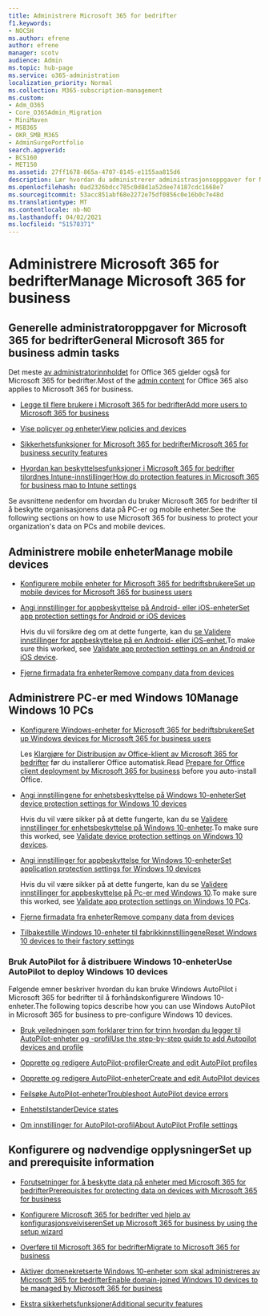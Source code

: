 ```yaml
---
title: Administrere Microsoft 365 for bedrifter
f1.keywords:
- NOCSH
ms.author: efrene
author: efrene
manager: scotv
audience: Admin
ms.topic: hub-page
ms.service: o365-administration
localization_priority: Normal
ms.collection: M365-subscription-management
ms.custom:
- Adm_O365
- Core_O365Admin_Migration
- MiniMaven
- MSB365
- OKR_SMB_M365
- AdminSurgePortfolio
search.appverid:
- BCS160
- MET150
ms.assetid: 27ff1678-865a-4707-8145-e1155aa815d6
description: Lær hvordan du administrerer administrasjonsoppgaver for Microsoft 365 for bedrifter, mobile enheter, PC-er med Windows 10 og mange slike oppgaver.
ms.openlocfilehash: 0ad2326bdcc785c0d8d1a52dee74187cdc1668e7
ms.sourcegitcommit: 53acc851abf68e2272e75df0856c0e16b0c7e48d
ms.translationtype: MT
ms.contentlocale: nb-NO
ms.lasthandoff: 04/02/2021
ms.locfileid: "51578371"
---
```

# <a name="manage-microsoft-365-for-business"></a><span data-ttu-id="424ae-103">Administrere Microsoft 365 for bedrifter</span><span class="sxs-lookup"><span data-stu-id="424ae-103">Manage Microsoft 365 for business</span></span>

## <a name="general-microsoft-365-for-business-admin-tasks"></a><span data-ttu-id="424ae-104">Generelle administratoroppgaver for Microsoft 365 for bedrifter</span><span class="sxs-lookup"><span data-stu-id="424ae-104">General Microsoft 365 for business admin tasks</span></span>

<span data-ttu-id="424ae-105">Det meste [av administratorinnholdet](/office365/admin/admin-home) for Office 365 gjelder også for Microsoft 365 for bedrifter.</span><span class="sxs-lookup"><span data-stu-id="424ae-105">Most of the [admin content](/office365/admin/admin-home) for Office 365 also applies to Microsoft 365 for business.</span></span>

- [<span data-ttu-id="424ae-106">Legge til flere brukere i Microsoft 365 for bedrifter</span><span class="sxs-lookup"><span data-stu-id="424ae-106">Add more users to Microsoft 365 for business</span></span>](../admin/add-users/add-users.md)
    
- [<span data-ttu-id="424ae-107">Vise policyer og enheter</span><span class="sxs-lookup"><span data-stu-id="424ae-107">View policies and devices</span></span>](view-policies-and-devices.md)
    
- [<span data-ttu-id="424ae-108">Sikkerhetsfunksjoner for Microsoft 365 for bedrifter</span><span class="sxs-lookup"><span data-stu-id="424ae-108">Microsoft 365 for business security features</span></span>](security-features.md)
    
- [<span data-ttu-id="424ae-109">Hvordan kan beskyttelsesfunksjoner i Microsoft 365 for bedrifter tilordnes Intune-innstillinger</span><span class="sxs-lookup"><span data-stu-id="424ae-109">How do protection features in Microsoft 365 for business map to Intune settings</span></span>](map-protection-features-to-intune-settings.md)
    
<span data-ttu-id="424ae-110">Se avsnittene nedenfor om hvordan du bruker Microsoft 365 for bedrifter til å beskytte organisasjonens data på PC-er og mobile enheter.</span><span class="sxs-lookup"><span data-stu-id="424ae-110">See the following sections on how to use Microsoft 365 for business to protect your organization's data on PCs and mobile devices.</span></span>
  
## <a name="manage-mobile-devices"></a><span data-ttu-id="424ae-111">Administrere mobile enheter</span><span class="sxs-lookup"><span data-stu-id="424ae-111">Manage mobile devices</span></span>

- [<span data-ttu-id="424ae-112">Konfigurere mobile enheter for Microsoft 365 for bedriftsbrukere</span><span class="sxs-lookup"><span data-stu-id="424ae-112">Set up mobile devices for Microsoft 365 for business users</span></span>](set-up-mobile-devices.md)
    
- [<span data-ttu-id="424ae-113">Angi innstillinger for appbeskyttelse på Android- eller iOS-enheter</span><span class="sxs-lookup"><span data-stu-id="424ae-113">Set app protection settings for Android or iOS devices</span></span>](app-protection-settings-for-android-and-ios.md)
    
    <span data-ttu-id="424ae-114">Hvis du vil forsikre deg om at dette fungerte, kan du [se Validere innstillinger for appbeskyttelse på en Android- eller iOS-enhet.](validate-settings-on-android-or-ios.md)</span><span class="sxs-lookup"><span data-stu-id="424ae-114">To make sure this worked, see [Validate app protection settings on an Android or iOS device](validate-settings-on-android-or-ios.md).</span></span> 
    
- [<span data-ttu-id="424ae-115">Fjerne firmadata fra enheter</span><span class="sxs-lookup"><span data-stu-id="424ae-115">Remove company data from devices</span></span>](remove-company-data.md)
    
## <a name="manage-windows-10-pcs"></a><span data-ttu-id="424ae-116">Administrere PC-er med Windows 10</span><span class="sxs-lookup"><span data-stu-id="424ae-116">Manage Windows 10 PCs</span></span>

- [<span data-ttu-id="424ae-117">Konfigurere Windows-enheter for Microsoft 365 for bedriftsbrukere</span><span class="sxs-lookup"><span data-stu-id="424ae-117">Set up Windows devices for Microsoft 365 for business users</span></span>](set-up-windows-devices.md)

    <span data-ttu-id="424ae-118">Les [Klargjøre for Distribusjon av Office-klient av Microsoft 365 for bedrifter](prepare-for-office-client-deployment.md) før du installerer Office automatisk.</span><span class="sxs-lookup"><span data-stu-id="424ae-118">Read [Prepare for Office client deployment by Microsoft 365 for business](prepare-for-office-client-deployment.md) before you auto-install Office.</span></span> 
    
- [<span data-ttu-id="424ae-119">Angi innstillingene for enhetsbeskyttelse på Windows 10-enheter</span><span class="sxs-lookup"><span data-stu-id="424ae-119">Set device protection settings for Windows 10 devices</span></span>](protection-settings-for-windows-10-pcs.md)
    
    <span data-ttu-id="424ae-120">Hvis du vil være sikker på at dette fungerte, kan du se [Validere innstillinger for enhetsbeskyttelse på Windows 10-enheter](validate-settings-on-windows-10-pcs.md).</span><span class="sxs-lookup"><span data-stu-id="424ae-120">To make sure this worked, see [Validate device protection settings on Windows 10 devices](validate-settings-on-windows-10-pcs.md).</span></span> 
    
- [<span data-ttu-id="424ae-121">Angi innstillinger for appbeskyttelse for Windows 10-enheter</span><span class="sxs-lookup"><span data-stu-id="424ae-121">Set application protection settings for Windows 10 devices</span></span>](protection-settings-for-windows-10-devices.md)
    
    <span data-ttu-id="424ae-122">Hvis du vil være sikker på at dette fungerte, kan du se [Validere innstillinger for appbeskyttelse på Pc-er med Windows 10](validate-protection-settings-on-windows-10-pcs.md).</span><span class="sxs-lookup"><span data-stu-id="424ae-122">To make sure this worked, see [Validate app protection settings on Windows 10 PCs](validate-protection-settings-on-windows-10-pcs.md).</span></span> 
    
- [<span data-ttu-id="424ae-123">Fjerne firmadata fra enheter</span><span class="sxs-lookup"><span data-stu-id="424ae-123">Remove company data from devices</span></span>](remove-company-data.md)
    
- [<span data-ttu-id="424ae-124">Tilbakestille Windows 10-enheter til fabrikkinnstillingene</span><span class="sxs-lookup"><span data-stu-id="424ae-124">Reset Windows 10 devices to their factory settings</span></span>](reset-devices-to-factory-settings.md)
    
### <a name="use-autopilot-to-deploy-windows-10-devices"></a><span data-ttu-id="424ae-125">Bruk AutoPilot for å distribuere Windows 10-enheter</span><span class="sxs-lookup"><span data-stu-id="424ae-125">Use AutoPilot to deploy Windows 10 devices</span></span>

<span data-ttu-id="424ae-126">Følgende emner beskriver hvordan du kan bruke Windows AutoPilot i Microsoft 365 for bedrifter til å forhåndskonfigurere Windows 10-enheter.</span><span class="sxs-lookup"><span data-stu-id="424ae-126">The following topics describe how you can use Windows AutoPilot in Microsoft 365 for business to pre-configure Windows 10 devices.</span></span>
  
- [<span data-ttu-id="424ae-127">Bruk veiledningen som forklarer trinn for trinn hvordan du legger til AutoPilot-enheter og -profil</span><span class="sxs-lookup"><span data-stu-id="424ae-127">Use the step-by-step guide to add Autopilot devices and profile</span></span>](add-autopilot-devices-and-profile.md)
    
- [<span data-ttu-id="424ae-128">Opprette og redigere AutoPilot-profiler</span><span class="sxs-lookup"><span data-stu-id="424ae-128">Create and edit AutoPilot profiles</span></span>](create-and-edit-autopilot-profiles.md)
    
- [<span data-ttu-id="424ae-129">Opprette og redigere AutoPilot-enheter</span><span class="sxs-lookup"><span data-stu-id="424ae-129">Create and edit AutoPilot devices</span></span>](create-and-edit-autopilot-devices.md)
    
- [<span data-ttu-id="424ae-130">Feilsøke AutoPilot-enheter</span><span class="sxs-lookup"><span data-stu-id="424ae-130">Troubleshoot AutoPilot device errors</span></span>](troubleshoot-autopilot-errors.md)
    
- [<span data-ttu-id="424ae-131">Enhetstilstander</span><span class="sxs-lookup"><span data-stu-id="424ae-131">Device states</span></span>](device-states.md)
    
- [<span data-ttu-id="424ae-132">Om innstillinger for AutoPilot-profil</span><span class="sxs-lookup"><span data-stu-id="424ae-132">About AutoPilot Profile settings</span></span>](autopilot-profile-settings.md)
    
## <a name="set-up-and-prerequisite-information"></a><span data-ttu-id="424ae-133">Konfigurere og nødvendige opplysninger</span><span class="sxs-lookup"><span data-stu-id="424ae-133">Set up and prerequisite information</span></span>

- [<span data-ttu-id="424ae-134">Forutsetninger for å beskytte data på enheter med Microsoft 365 for bedrifter</span><span class="sxs-lookup"><span data-stu-id="424ae-134">Prerequisites for protecting data on devices with Microsoft 365 for business</span></span>](pre-requisites-for-data-protection.md)
    
- [<span data-ttu-id="424ae-135">Konfigurere Microsoft 365 for bedrifter ved hjelp av konfigurasjonsveiviseren</span><span class="sxs-lookup"><span data-stu-id="424ae-135">Set up Microsoft 365 for business by using the setup wizard</span></span>](set-up.md)
    
- [<span data-ttu-id="424ae-136">Overføre til Microsoft 365 for bedrifter</span><span class="sxs-lookup"><span data-stu-id="424ae-136">Migrate to Microsoft 365 for business</span></span>](migrate-to-microsoft-365-business.md)
    
- [<span data-ttu-id="424ae-137">Aktiver domenekretserte Windows 10-enheter som skal administreres av Microsoft 365 for bedrifter</span><span class="sxs-lookup"><span data-stu-id="424ae-137">Enable domain-joined Windows 10 devices to be managed by Microsoft 365 for business</span></span>](manage-windows-devices.md)
    
- [<span data-ttu-id="424ae-138">Ekstra sikkerhetsfunksjoner</span><span class="sxs-lookup"><span data-stu-id="424ae-138">Additional security features</span></span>](security-features.md#additional-security-features)